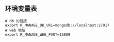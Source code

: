 ## 环境变量表

```shell
# db 的链接
export R_MANAGE_DB_URL=mongodb://localhost:27017
# web 地址
export R_MANAGE_WEB_PORT=15889
```
